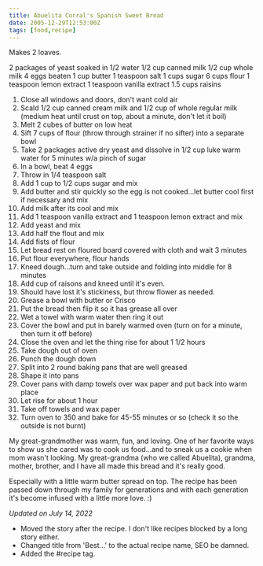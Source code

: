 ```yaml
---
title: Abuelita Corral's Spanish Sweet Bread
date: 2005-12-29T12:53:00Z
tags: [food,recipe]
---
```

Makes 2 loaves.

2 packages of yeast soaked in 1/2 water
1/2 cup canned milk
1/2 cup whole milk
4 eggs beaten
1 cup butter
1 teaspoon salt
1 cups sugar
6 cups flour
1 teaspoon lemon extract
1 teaspoon vanilla extract
1.5 cups raisins

1.  Close all windows and doors, don't want cold air
2.  Scald 1/2 cup canned cream milk and 1/2 cup of whole regular milk (medium heat until crust on top, about a minute, don't let it boil)
3.  Melt 2 cubes of butter on low heat 
4.  Sift 7 cups of flour (throw through strainer if no sifter) into a separate bowl 
5.  Take 2 packages active dry yeast and dissolve in 1/2 cup luke warm water for 5 minutes w/a pinch of sugar 
6.  In a bowl, beat 4 eggs 
7.  Throw in 1/4 teaspoon salt 
8.  Add 1 cup to 1/2 cups sugar and mix 
9.  Add butter and stir quickly so the egg is not cooked...let butter cool first if necessary and mix 
10. Add milk after its cool and mix 
11. Add 1 teaspoon vanilla extract and 1 teaspoon lemon extract and mix 
12. Add yeast and mix 
13. Add half the flout and mix 
14. Add fists of flour 
15. Let bread rest on floured board covered with cloth and wait 3 minutes 
16. Put flour everywhere, flour hands 
17. Kneed dough...turn and take outside and folding into middle for 8 minutes 
18. Add cup of raisons and kneed until it's even. 
19. Should have lost it's stickiness, but throw flower as needed. 
20. Grease a bowl with butter or Crisco 
21. Put the bread then flip it so it has grease all over 
22. Wet a towel with warm water then ring it out 
23. Cover the bowl and put in barely warmed oven (turn on for a minute, then turn it off before) 
24. Close the oven and let the thing rise for about 1 1/2 hours 
25. Take dough out of oven 
26. Punch the dough down 
27. Split into 2 round baking pans that are well greased 
28. Shape it into pans 
29. Cover pans with damp towels over wax paper and put back into warm place 
30. Let rise for about 1 hour 
31. Take off towels and wax paper 
32. Turn oven to 350 and bake for 45-55 minutes or so (check it so the outside is not burnt)

My great-grandmother was warm, fun, and loving. One of her favorite ways to show us she cared was to cook us food...and to sneak us a cookie when mom wasn't looking. My great-grandma (who we called Abuelita), grandma, mother, brother, and I have all made this bread and it's really good.

Especially with a little warm butter spread on top. The recipe has been passed down through my family for generations and with each generation it's become infused with a little more love. :)

*Updated on July 14, 2022*

* Moved the story after the recipe. I don't like recipes blocked by a long story either.
* Changed title from 'Best...' to the actual recipe name, SEO be damned.
* Added the #recipe tag.
 
